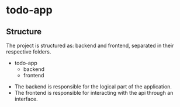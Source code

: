 # todo-app

## Structure
  The project is structured as: backend and frontend, separated in their respective folders.

  - todo-app
    - backend
    - frontend
    
  * The backend is responsible for the logical part of the application.
  * The frontend is responsible for interacting with the api through an interface.
